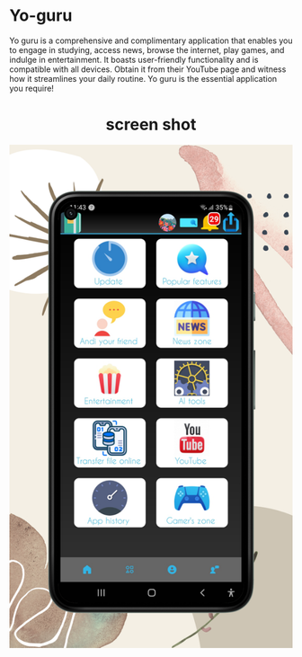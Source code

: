 # Yo-guru
Yo guru is a comprehensive and complimentary application that enables you to engage in studying, access news, browse the internet, play games, and indulge in entertainment. It boasts user-friendly functionality and is compatible with all devices. Obtain it from their YouTube page and witness how it streamlines your daily routine. Yo guru is the essential application you require!
<center> <h1>screen shot </h1><img src ="https://github.com/Shubhamnpk/Yo-guru/blob/0cc4a4e2f20a444494419a7f39a227a6b73d5975/20231206_000812_0000.png"></center>
